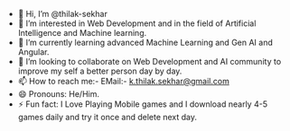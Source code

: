 - 👋 Hi, I’m @thilak-sekhar
- 👀 I’m interested in Web Development and in the field of Artificial Intelligence and Machine learning.
- 🌱 I’m currently learning advanced Machine Learning and Gen AI and Angular.
- 💞️ I’m looking to collaborate on Web Development and AI community to improve my self a better person day by day.
- 📫 How to reach me:- EMail:- k.thilak.sekhar@gmail.com
- 😄 Pronouns: He/Him.
- ⚡ Fun fact: I Love Playing Mobile games and I download nearly 4-5 games daily and try it once and delete next day.

<!---
thilak-sekhar/thilak-sekhar is a ✨ special ✨ repository because its `README.md` (this file) appears on your GitHub profile.
You can click the Preview link to take a look at your changes.
--->
